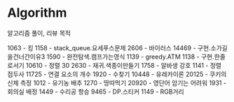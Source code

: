 # Algorithm
알고리즘 풀이, 리뷰 목적

1063    -   킹
1158    -   stack_queue.요세푸스문제
2606    -   바이러스
14469   -   구현.소가길을건너간이유3
1590    -   완전탐색.캠프가는영식
1139    -   greedy.ATM
1138    -   구현.한줄로서기
10610   -   정렬 30
2630    -   재귀.색종이만들기
1758    -   알바생 강호
1141    -   정렬 접두사
11725   -   연결 요소의 개수
1920    -   수찾기
10448   -   유레카이론
20125   -   쿠키의 신체 측정
1012    -   유기농 배추
1270    -   땅따먹기
20920   -   영단어 암기는 어려워
1931    -   회의실 배정
1449    -   수리공 항승
9465    -   DP.스티커
1149    -   RGB거리